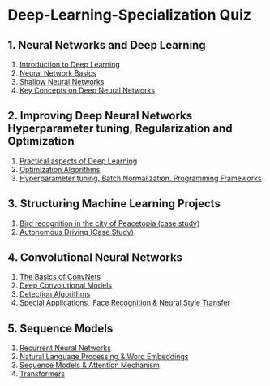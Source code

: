 <h1>Deep-Learning-Specialization Quiz</h1>

<h2>1. Neural Networks and Deep Learning</h2>
<ol>
<li><a href="https://youngeun-in.github.io/ML/Deep-Learning-Specialization/1.%20Neural%20Networks%20and%20Deep%20Learning/Week%201%20Introduction%20to%20Deep%20Learning/Introduction%20to%20Deep%20Learning.pdf">Introduction to Deep Learning</a></li>
<li><a href="https://youngeun-in.github.io/ML/Deep-Learning-Specialization/1.%20Neural%20Networks%20and%20Deep%20Learning/Week%202%20Neural%20Networks%20Basics/Neural%20Network%20Basics.pdf">Neural Network Basics</a></li>
<li><a href="https://youngeun-in.github.io/ML/Deep-Learning-Specialization/1.%20Neural%20Networks%20and%20Deep%20Learning/Week%203%20Shallow%20Neural%20Networks/Shallow%20Neural%20Networks.pdf">Shallow Neural Networks</a></li>
<li><a href="https://youngeun-in.github.io/ML/Deep-Learning-Specialization/1.%20Neural%20Networks%20and%20Deep%20Learning/Week%204%20Deep%20Neural%20Networks/Key%20Concepts%20on%20Deep%20Neural%20Networks.pdf">Key Concepts on Deep Neural Networks</a></li>
</ol>

<h2>2. Improving Deep Neural Networks Hyperparameter tuning, Regularization and Optimization</h2>
<ol>
<li><a href="https://youngeun-in.github.io/ML/Deep-Learning-Specialization/2.%20Improving%20Deep%20Neural%20Networks%20Hyperparameter%20tuning%2C%20Regularization%20and%20Optimization/Week%201/Practical%20aspects%20of%20Deep%20Learning.pdf">Practical aspects of Deep Learning</a></li>
<li><a href="https://youngeun-in.github.io/ML/Deep-Learning-Specialization/2.%20Improving%20Deep%20Neural%20Networks%20Hyperparameter%20tuning%2C%20Regularization%20and%20Optimization/Week%202/Optimization%20Algorithms.pdf">Optimization Algorithms</a></li>
<li><a href="https://youngeun-in.github.io/ML/Deep-Learning-Specialization/2.%20Improving%20Deep%20Neural%20Networks%20Hyperparameter%20tuning%2C%20Regularization%20and%20Optimization/Week%203/Hyperparameter%20tuning%2C%20Batch%20Normalization%2C%20Programming%20Frameworks.pdf">Hyperparameter tuning, Batch Normalization, Programming Frameworks </a></li>
</ol>

<h2>3. Structuring Machine Learning Projects</h2>
<ol>
<li><a href="https://youngeun-in.github.io/ML/Deep-Learning-Specialization/3.%20Structuring%20Machine%20Learning%20Projects/Week%201/Bird%20recognition%20in%20the%20city%20of%20Peacetopia%20(case%20study).pdf">Bird recognition in the city of Peacetopia (case study)</a></li>
<li><a href="https://youngeun-in.github.io/ML/Deep-Learning-Specialization/3.%20Structuring%20Machine%20Learning%20Projects/Week%202/Autonomous%20Driving%20(Case%20Study).pdf">Autonomous Driving (Case Study)</a></li>
</ol>

<h2>4. Convolutional Neural Networks</h2>
<ol>
<li><a href="https://youngeun-in.github.io/ML/Deep-Learning-Specialization/4.%20Convolutional%20Neural%20Networks/Week%201/The%20Basics%20of%20ConvNets.pdf">The Basics of ConvNets</a></li>
<li><a href="https://youngeun-in.github.io/ML/Deep-Learning-Specialization/4.%20Convolutional%20Neural%20Networks/Week%202/Deep%20Convolutional%20Models.pdf">Deep Convolutional Models</a></li>
<li><a href="https://youngeun-in.github.io/ML/Deep-Learning-Specialization/4.%20Convolutional%20Neural%20Networks/Week%203/Detection%20Algorithms.pdf">Detection Algorithms</a></li>
<li><a href="https://youngeun-in.github.io/ML/Deep-Learning-Specialization/4.%20Convolutional%20Neural%20Networks/Week%204/Special%20Applications_%20Face%20Recognition%20%26%20Neural%20Style%20Transfer.pdf">Special Applications_ Face Recognition & Neural Style Transfer</a></li>
</ol>

<h2>5. Sequence Models</h2>
<ol>
<li><a href="https://youngeun-in.github.io/ML/Deep-Learning-Specialization/5.%20Sequence%20Models/Week%201/Recurrent%20Neural%20Networks.pdf">Recurrent Neural Networks</a></li>
<li><a href="https://youngeun-in.github.io/ML/Deep-Learning-Specialization/5.%20Sequence%20Models/Week%202/Natural%20Language%20Processing%20%26%20Word%20Embeddings.pdf">Natural Language Processing & Word Embeddings</a></li>
<li><a href="https://youngeun-in.github.io/ML/Deep-Learning-Specialization/5.%20Sequence%20Models/Week%203/Sequence%20Models%20%26%20Attention%20Mechanism.pdf">Sequence Models & Attention Mechanism</a></li>
<li><a href="https://youngeun-in.github.io/ML/Deep-Learning-Specialization/5.%20Sequence%20Models/Week%204/Transformers.pdf">Transformers</a></li>
</ol>
